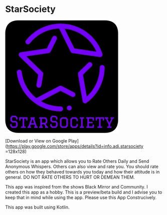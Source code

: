 # StarSociety
![Logo](images/logo.png)

[Download or View on Google Play](https://play.google.com/store/apps/details?id=info.adi.starsociety =128x128)

StarSociety is an app which allows you to Rate Others Daily and Send Anonymous Whispers.
Others can also view and rate you.
You should rate others on how they behaved towards you today and how their attitude is in general. DO NOT RATE OTHERS TO HURT OR DEMEAN THEM.

This app was inspired from the shows Black Mirror and Community.
I created this app as a hobby. This is a preview/beta build and I advise you to keep that in mind while using the app.
Please use this App Construcively.

This app was built using Kotlin.
